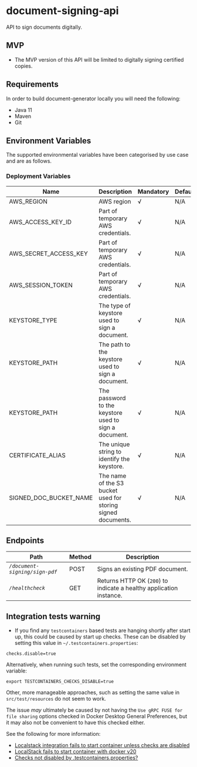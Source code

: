 # document-signing-api
API to sign documents digitally.

## MVP

* The MVP version of this API will be limited to digitally signing certified copies.

## Requirements
In order to build document-generator locally you will need the following:
- Java 11
- Maven
- Git

## Environment Variables

The supported environmental variables have been categorised by use case and are as follows.

### Deployment Variables
| Name                   | Description                                                  | Mandatory | Default | Example                |
|------------------------|--------------------------------------------------------------|-----------|---------|------------------------|
| AWS_REGION             | AWS region                                                   | √         | N/A     | `eu-west-2`            |
| AWS_ACCESS_KEY_ID      | Part of temporary AWS credentials.                           | √         | N/A     | `ASIA...`              |
| AWS_SECRET_ACCESS_KEY  | Part of temporary AWS credentials.                           | √         | N/A     | `UgO8...`              |
| AWS_SESSION_TOKEN      | Part of temporary AWS credentials.                           | √         | N/A     | `IQoJ...`              |
| KEYSTORE_TYPE          | The type of keystore used to sign a document.                | √         | N/A     | `jks`                  |
| KEYSTORE_PATH          | The path to the keystore used to sign a document.            | √         | N/A     | `/keystore.jks`        |
| KEYSTORE_PATH          | The password to the keystore used to sign a document.        | √         | N/A     | `examplepassword`      |
| CERTIFICATE_ALIAS      | The unique string to identify the keystore.                  | √         | N/A     | `mykeystore`           |
| SIGNED_DOC_BUCKET_NAME | The name of the S3 bucket used for storing signed documents. | √         | N/A     | `document-signing-api` |

## Endpoints
| Path                           | Method | Description                                                         |
|--------------------------------|--------|---------------------------------------------------------------------|
| *`/document-signing/sign-pdf`* | POST   | Signs an existing PDF document.                                     |
| *`/healthcheck`*               | GET    | Returns HTTP OK (`200`) to indicate a healthy application instance. |

## Integration tests warning

* If you find any `testcontainers` based tests are hanging shortly after start up, this could be caused by start up 
checks. These can be disabled by setting this value in `~/.testcontainers.properties`:

```
checks.disable=true
```

Alternatively, when running such tests, set the corresponding environment variable:

```
export TESTCONTAINERS_CHECKS_DISABLE=true
```

Other, more manageable approaches, such as setting the same value in  `src/test/resources` do not seem to work.

The issue _may_ ultimately be caused by not having the `Use gRPC FUSE for file sharing` options checked in 
Docker Desktop General Preferences, but it may also not be convenient to have this checked either.

See the following for more information:

* [Localstack integration fails to start container unless checks are disabled ](https://github.com/testcontainers/testcontainers-java/issues/3790)
* [LocalStack fails to start container with docker v20](https://github.com/localstack/localstack/issues/3446)
* [Checks not disabled by .testcontainers.properties?](https://github.com/testcontainers/testcontainers-java/issues/2312)



